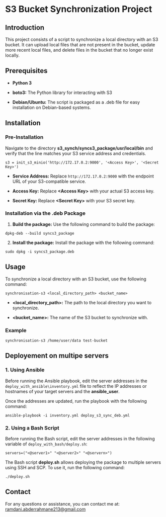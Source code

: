 # S3 Bucket Synchronization Project

## Introduction
This project consists of a script to synchronize a local directory with an S3 bucket. It can upload local files that are not present in the bucket, update more recent local files, and delete files in the bucket that no longer exist locally.


## Prerequisites
* **Python 3**

* **boto3:** The Python library for interacting with S3

* **Debian/Ubuntu:** The script is packaged as a .deb file for easy installation on Debian-based systems.


## Installation
### Pre-Installation

Navigate to the directory **s3_synch/syncs3_package/usr/local/bin** and verify that the line matches your S3 service address and credentials.

```
s3 = init_s3_minio('http://172.17.0.2:9000', '<Access Key>', '<Secret Key>')
```
* **Service Address:** Replace `http://172.17.0.2:9000` with the endpoint URL of your S3-compatible service.

* **Access Key:** Replace **\<Access Key>** with your actual S3 access key.

* **Secret Key:** Replace **\<Secret Key>** with your S3 secret key.

### Installation via the **.deb** Package

1. **Build the package:** Use the following command to build the package:
```
dpkg-deb --build syncs3_package
```

2. **Install the package:** Install the package with the following command:
```
sudo dpkg -i syncs3_package.deb
```

## Usage 
To synchronize a local directory with an S3 bucket, use the following command:
```
synchronisation-s3 <local_directory_path> <bucket_name>
``` 
* **\<local_directory_path>:** The path to the local directory you want to synchronize.

* **\<bucket_name>:** The name of the S3 bucket to synchronize with.

### Example 
```
synchronisation-s3 /home/user/data test-bucket
```


## Deployement on multipe servers
### 1. Using Ansible 
Before running the Ansible playbook, edit the server addresses in the `deploy_with_ansible\inventory.yml` file to reflect the IP addresses or hostnames of your target servers and the **ansible_user**.

Once the addresses are updated, run the playbook with the following command:
```
ansible-playbook -i inventory.yml deploy_s3_sync_deb.yml
```

### 2. Using a Bash Script 
Before running the Bash script, edit the server addresses in the following variable of `deploy_with_bash/deploy.sh`:
```
servers=("<@server1>" "<@server2>" "<@servern>")
```
The Bash script **deploy.sh** allows deploying the package to multiple servers using SSH and SCP. To use it, run the following command:
```
./deploy.sh
```

## Contact 
For any questions or assistance, you can contact me at: ramdani.abderrahmane213@gmail.com

